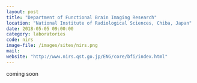 ```yaml
---
layout: post
title: "Department of Functional Brain Imaging Research"
location: "National Institute of Radiological Sciences, Chiba, Japan"
date: 2018-05-05 09:00:00
category: laboratories
code: nirs
image-file: /images/sites/nirs.png
mail:
website: "http://www.nirs.qst.go.jp/ENG/core/bfi/index.html"
---
```


coming soon

